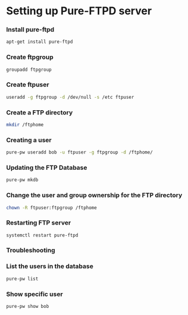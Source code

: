 # Setting up Pure-FTPD server

### Install pure-ftpd&#x20;

```bash
apt-get install pure-ftpd
```

### Create ftpgroup

```bash
groupadd ftpgroup
```

### Create ftpuser

```bash
useradd -g ftpgroup -d /dev/null -s /etc ftpuser
```

### Create a FTP directory

```bash
mkdir /ftphome
```

### Creating a user&#x20;

```bash
pure-pw useradd bob -u ftpuser -g ftpgroup -d /ftphome/
```

### Updating the FTP Database

```bash
pure-pw mkdb
```

### Change the user and group ownership for the FTP directory

```bash
chown -R ftpuser:ftpgroup /ftphome
```

### Restarting FTP server

```bash
systemctl restart pure-ftpd
```

### Troubleshooting

### List the users in the database

```bash
pure-pw list
```

### Show specific user

```bash
pure-pw show bob
```

